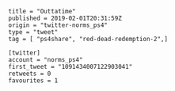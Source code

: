 ```
title = "Outtatime"
published = 2019-02-01T20:31:59Z
origin = "twitter-norms_ps4"
type = "tweet"
tag = [ "ps4share", "red-dead-redemption-2",]

[twitter]
account = "norms_ps4"
first_tweet = "1091434007122903041"
retweets = 0
favourites = 1
```

<p class='image'><img src='https://mnf.m17s.net/2019/02/01/DyWNcYqWkAAzwP3.jpg' alt=''></p>

